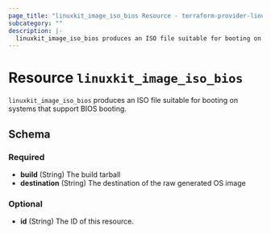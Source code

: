 ```yaml
---
page_title: "linuxkit_image_iso_bios Resource - terraform-provider-linuxkit"
subcategory: ""
description: |-
  linuxkit_image_iso_bios produces an ISO file suitable for booting on systems that support BIOS booting.
---
```


# Resource `linuxkit_image_iso_bios`

`linuxkit_image_iso_bios` produces an ISO file suitable for booting on systems that support BIOS booting.



## Schema

### Required

- **build** (String) The build tarball
- **destination** (String) The destination of the raw generated OS image

### Optional

- **id** (String) The ID of this resource.


